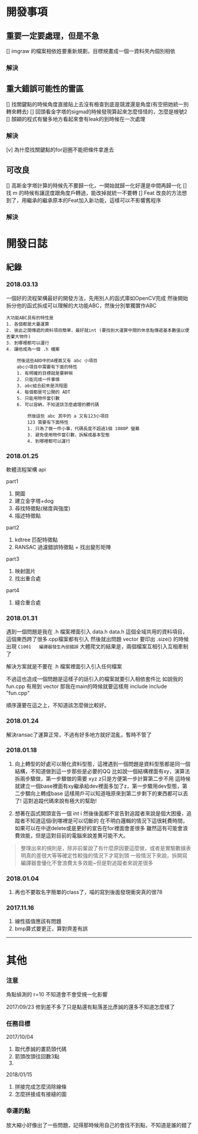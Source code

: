 # 開發事項

## 重要一定要處理，但是不急
[] imgraw 的檔案相依姓要重新規劃，目標規畫成一個一資料夾內個別相依
### 解決


## 重大錯誤可能性的雷區
[] 找關鍵點的時候角度直接貼上去沒有檢查到底是競渡還是角度(有空把她統一別轉來轉去)
[] 回頭看金字塔的sigma的時候發現算起來怎麼怪怪的，怎麼是根號2
[] 顏穎的程式有蠻多地方看起來會有leak的到時候在一次處理
### 解決
[v] 為什麼找關鍵點的for迴圈不能把條件拿進去


## 可改良
[] 高斯金字塔計算的時候先不要歸一化，一開始就歸一化好還是中間再歸一化
[] 找 m 的時候有讓逕度跟角度戶轉過，能改掉就統一不要轉
[] Feat 改良的方法想到了，用繼承的繼承原本的Feat加入新功能，這樣可以不影響舊程序
### 解決





# 開發日誌
## 紀錄
### 2018.03.13
一個好的流程架構最好的開發方法，先用別人的函式庫如OpenCV完成
	然後開始拆分他的函式拆成可以理解的大功能ABC，然後分別單獨實作ABC

	大功能ABC具有的特性是
	1. 各個都是大量運算
	2. 彼此之間傳遞的資料項目簡單，最好就int (要找到大運算中間的休息點傳遞基本數值以便丟棄大物件)
	3. 到哪裡都可以運行
	4. 讓他成為一個 .h 檔案

		然後這些ABD中的A裡面又有 abc 小項目
		abc小項目中需要有下面的特性
		1. 有明確的目標就是要幹嘛
		2. 只能完成一件事情
		3. abc組合起來是流程圖
		4. 每個都是可公開的 ADT
		5. 只能用物件當引數
		6. 可以容納，不知道該怎麼處理的髒代碼

			然後這些 abc 其中的 a 又有123小項目
			123 需要有下面特性
			1. 只為了做一件小事，代碼長度不超過1個 1080P 螢幕
			3. 避免使用物件當引數，拆解成基本型態
			4. 到哪裡都可以運行




### 2018.01.25
軟體流程架構 api

part1
1. 開圖
2. 建立金字塔+dog
3. 尋找特徵點(梯度與強度)
4. 描述特徵點

part2
1. kdtree 匹配特徵點
2. RANSAC 過濾錯誤特徵點 + 找出變形矩陣

part3
1. 映射圖片
2. 找出重合處

part4
1. 縫合重合處



### 2018.01.31
遇到一個問題是我在 .h 檔案裡面引入 data.h 
data.h 這個全域共用的資料項目，這個東西跨了很多.cpp檔案都有引入
然後就出問題 vector 要印出 .size() 的時候出現 `C1001   編譯器發生內部錯誤`
大體爬文的結果是，兩個檔案互相引入互相牽制了

解決方案就是不要在 .h 檔案裡面引入引入任何檔案

不過這也造成一個問題是這樣子的話引入的檔案就要引入相依套件比
如說我的 fun.cpp 有用到 vector 那我在main的時候就要這樣用
include <vecotor>
include "fun.cpp"

順序還要在這之上，不知道該怎麼做比較好。




### 2018.01.24
解決ransac了運算正常，不過有好多地方就好混亂，暫時不管了

### 2018.01.18
1. 向上轉型的好處可以簡化資料型態，這裡遇到一個問題是資料型態都是同一個結構，不知道做到這一步那些是必要的QQ
比如說一個結構裡面有xy，演算法拆兩步驟做，第一步驟做的需要 xyz z只是方便第一步計算第二步不用
這時候就建立一個base裡面有xy繼承給dev裡面多加了z，第一步驟用dev型態，第二步驟向上轉成base
這樣用戶可以知道哦原來到第二步剩下的東西都可以丟了! 這對追蹤代碼來說有極大的幫助!

2. 想著在函式開頭宣告一個 int i 然後後面都不宣告對追蹤者來說是個大困擾，追蹤者不知道這個i到哪裡是可以切斷的
在不明白邏輯的情況下這很耗費時間，如果可以在中途delete或是更好的宣告在for裡面會差很多
雖然這有可能會浪費效能，但是這對目前的電腦來說差異可能不大。
> 整理出來的規則是，除非前輩說了有什麼原因要這麼做，或者是實驗數據表明真的差很大等等確定性較強的情況下才寫到頭
一般情況下來說，拆開寫編譯器會優化不會浪費太多效能~但是對追蹤者來說差很多

### 2018.01.04
1. 再也不要取名字簡單的class了，喵的寫到後面發現衝突真的很78

### 2017.11.16
1. 線性插值應該有問題
2. bmp算式要更正，算對齊差有誤








---

# 其他
### 注意
角點偵測的 r=10 不知道會不會受規一化影響

2017/09/23 修到差不多了只是點還有點落差比彥誠的還多不知道怎麼樣了

### 任務目標
2017/10/04
1. 取代彥誠的畫箭頭代碼
2. 箭頭改頭往回數3點
3.

2018/01/15
1. 拼接完成怎麼消除線條
2. 怎麼拼接成有接縫的圖

### 幸運的點
放大縮小好像出了一些問題，記得那時候用自己的會找不到點，不知道是誰的錯了